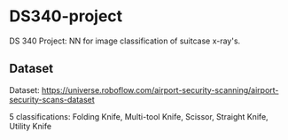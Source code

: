 # DS340-project
DS 340 Project: NN for image classification of suitcase x-ray's.

## Dataset
Dataset: https://universe.roboflow.com/airport-security-scanning/airport-security-scans-dataset

5 classifications: Folding Knife, Multi-tool Knife, Scissor, Straight Knife, Utility Knife




